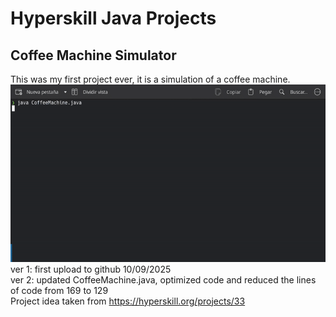# Hyperskill Java Projects


## Coffee Machine Simulator
This was my first project ever, it is a simulation of a coffee machine.
![til](Images/gif.gif)<br>
ver 1: first upload to github 10/09/2025 <br>
ver 2: updated CoffeeMachine.java, optimized code and reduced the lines of code from 
169 to 129
<br>
Project idea taken from
https://hyperskill.org/projects/33
